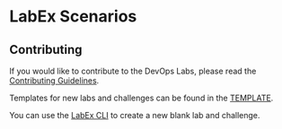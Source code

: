 # LabEx Scenarios

## Contributing

If you would like to contribute to the DevOps Labs, please read the [Contributing Guidelines](https://labex-docs.vercel.app/).

Templates for new labs and challenges can be found in the [TEMPLATE](https://github.com/labex-labs/scenarios/tree/master/template).

You can use the [LabEx CLI](https://github.com/labex-labs/labex-cli) to create a new blank lab and challenge.
